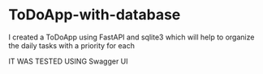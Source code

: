 # ToDoApp-with-database

I created a ToDoApp using FastAPI and sqlite3 which will help to organize the daily tasks with a priority for each

IT WAS TESTED USING Swagger UI 
